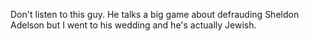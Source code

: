 Don't listen to this guy. He talks a big game about defrauding Sheldon Adelson but I went to his wedding and he's actually Jewish.

